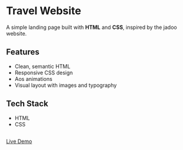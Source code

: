 #  Travel Website 
A simple landing page built with **HTML** and **CSS**, inspired by the jadoo website.
##  Features
- Clean, semantic HTML  
- Responsive CSS design
- Aos animations 
- Visual layout with images and typography
##  Tech Stack
- HTML  
- CSS
 ##
[Live Demo](https://yamunajayakumar.github.io/landingPage/)
